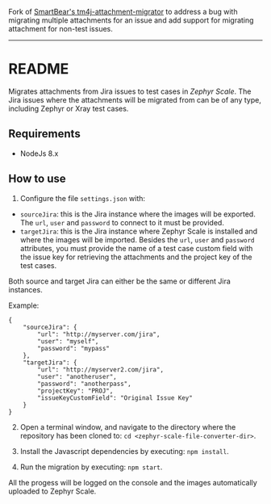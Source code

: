 Fork of [SmartBear's tm4j-attachment-migrator](https://bitbucket.org/smartbeartm4j/tm4j-attachment-migrator) to address
a bug with migrating multiple attachments for an issue and add support for migrating attachment for non-test issues.

* * *

# README #
Migrates attachments from Jira issues to test cases in *Zephyr Scale*. The Jira issues where the attachments will be migrated from can be of any type, including Zephyr or Xray test cases.

## Requirements ##
* NodeJs 8.x

## How to use ##
1) Configure the file ``settings.json`` with:

* ``sourceJira``: this is the Jira instance where the images will be exported. The ```url```, ```user``` and ```password``` to connect to it must be provided.
* ``targetJira``: this is the Jira instance where Zephyr Scale is installed and where the images will be imported. Besides the ```url```, ```user``` and ```password``` attributes, you must provide the name of a test case custom field with the issue key for retrieving the attachments and the project key of the test cases.

Both source and target Jira can either be the same or different Jira instances.

Example:
```
{
	"sourceJira": {
		"url": "http://myserver.com/jira",
		"user": "myself",
		"password": "mypass"
	},
	"targetJira": {
		"url": "http://myserver2.com/jira",
		"user": "anotheruser",
		"password": "anotherpass",
		"projectKey": "PROJ",
		"issueKeyCustomField": "Original Issue Key"
	}
}
```

2) Open a terminal window, and navigate to the directory where the repository has been cloned to: ``cd <zephyr-scale-file-converter-dir>``.

3) Install the Javascript dependencies by executing: ``npm install``.

4) Run the migration by executing: ``npm start``.

All the progess will be logged on the console and the images automatically uploaded to Zephyr Scale.
